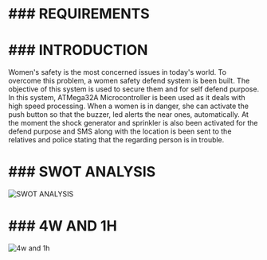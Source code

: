 # ### **REQUIREMENTS**
# ### **INTRODUCTION**
Women's safety is the most concerned issues in today's world. To overcome this problem, a women safety defend system is been built. The objective of this system is used to secure them and for self defend purpose. In this system, ATMega32A Microcontroller is been used as it deals with high speed processing. When a women is in danger, she can activate the push button so that the buzzer, led alerts the near ones, automatically. At the moment the shock generator and sprinkler is also been activated for the defend purpose and SMS along with the location is been sent to the relatives and police stating that the regarding person is in trouble.
# ### **SWOT ANALYSIS**
![SWOT ANALYSIS](https://user-images.githubusercontent.com/94182282/142765203-2fbc317f-fa83-47ef-a41d-53a8f69b32f2.png)
# ### **4W AND 1H**
![4w and 1h](https://user-images.githubusercontent.com/94182282/142768332-502ffa68-b541-4f2c-bda4-a78a5590d303.png)
